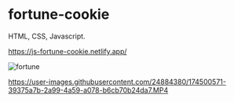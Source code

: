 # fortune-cookie


HTML, CSS, Javascript.


https://js-fortune-cookie.netlify.app/






![fortune](https://user-images.githubusercontent.com/24884380/168199505-2d6370bc-cf24-4675-ab48-3e17f9f972f4.jpg)




https://user-images.githubusercontent.com/24884380/174500571-39375a7b-2a99-4a59-a078-b6cb70b24da7.MP4

